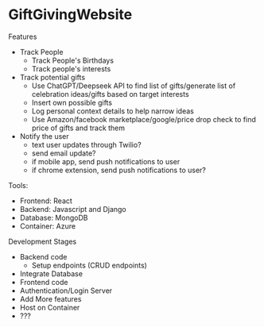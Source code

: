 # GiftGivingWebsite
Features
- Track People
  -   Track People's Birthdays
  -   Track people's interests
- Track potential gifts
  -   Use ChatGPT/Deepseek API to find list of gifts/generate list of celebration ideas/gifts based on target interests
  -   Insert own possible gifts
  -   Log personal context details to help narrow ideas
  -   Use Amazon/facebook marketplace/google/price drop check to find price of gifts and track them
- Notify the user
  -   text user updates through Twilio?
  -   send email update?
  -   if mobile app, send push notifications to user
  -   if chrome extension, send push notifications to user?

Tools:
- Frontend: React
- Backend: Javascript and Django
- Database: MongoDB
- Container: Azure

Development Stages
- Backend code
  - Setup endpoints (CRUD endpoints)
- Integrate Database
- Frontend code
- Authentication/Login Server
- Add More features
- Host on Container
- ???
